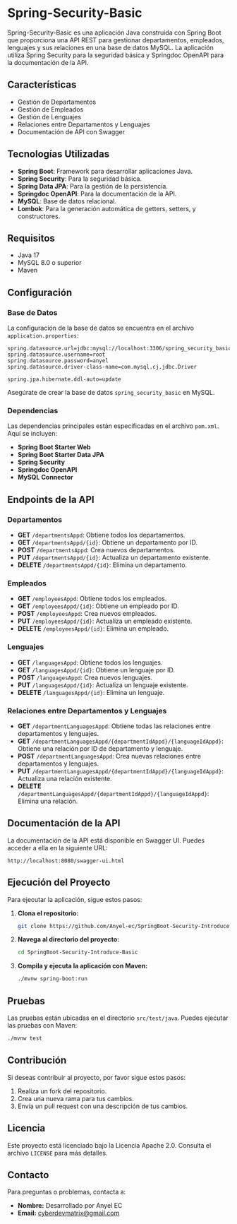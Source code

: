 # Spring-Security-Basic

Spring-Security-Basic es una aplicación Java construida con Spring Boot que proporciona una API REST para gestionar departamentos, empleados, lenguajes y sus relaciones en una base de datos MySQL. La aplicación utiliza Spring Security para la seguridad básica y Springdoc OpenAPI para la documentación de la API.

## Características

- Gestión de Departamentos
- Gestión de Empleados
- Gestión de Lenguajes
- Relaciones entre Departamentos y Lenguajes
- Documentación de API con Swagger

## Tecnologías Utilizadas

- **Spring Boot**: Framework para desarrollar aplicaciones Java.
- **Spring Security**: Para la seguridad básica.
- **Spring Data JPA**: Para la gestión de la persistencia.
- **Springdoc OpenAPI**: Para la documentación de la API.
- **MySQL**: Base de datos relacional.
- **Lombok**: Para la generación automática de getters, setters, y constructores.

## Requisitos

- Java 17
- MySQL 8.0 o superior
- Maven

## Configuración

### Base de Datos

La configuración de la base de datos se encuentra en el archivo `application.properties`:

```properties
spring.datasource.url=jdbc:mysql://localhost:3306/spring_security_basic
spring.datasource.username=root
spring.datasource.password=anyel
spring.datasource.driver-class-name=com.mysql.cj.jdbc.Driver

spring.jpa.hibernate.ddl-auto=update
```

Asegúrate de crear la base de datos `spring_security_basic` en MySQL.

### Dependencias

Las dependencias principales están especificadas en el archivo `pom.xml`. Aquí se incluyen:

- **Spring Boot Starter Web**
- **Spring Boot Starter Data JPA**
- **Spring Security**
- **Springdoc OpenAPI**
- **MySQL Connector**

## Endpoints de la API

### Departamentos

- **GET** `/departmentsAppd`: Obtiene todos los departamentos.
- **GET** `/departmentsAppd/{id}`: Obtiene un departamento por ID.
- **POST** `/departmentsAppd`: Crea nuevos departamentos.
- **PUT** `/departmentsAppd/{id}`: Actualiza un departamento existente.
- **DELETE** `/departmentsAppd/{id}`: Elimina un departamento.

### Empleados

- **GET** `/employeesAppd`: Obtiene todos los empleados.
- **GET** `/employeesAppd/{id}`: Obtiene un empleado por ID.
- **POST** `/employeesAppd`: Crea nuevos empleados.
- **PUT** `/employeesAppd/{id}`: Actualiza un empleado existente.
- **DELETE** `/employeesAppd/{id}`: Elimina un empleado.

### Lenguajes

- **GET** `/languagesAppd`: Obtiene todos los lenguajes.
- **GET** `/languagesAppd/{id}`: Obtiene un lenguaje por ID.
- **POST** `/languagesAppd`: Crea nuevos lenguajes.
- **PUT** `/languagesAppd/{id}`: Actualiza un lenguaje existente.
- **DELETE** `/languagesAppd/{id}`: Elimina un lenguaje.

### Relaciones entre Departamentos y Lenguajes

- **GET** `/departmentLanguagesAppd`: Obtiene todas las relaciones entre departamentos y lenguajes.
- **GET** `/departmentLanguagesAppd/{departmentIdAppd}/{languageIdAppd}`: Obtiene una relación por ID de departamento y lenguaje.
- **POST** `/departmentLanguagesAppd`: Crea nuevas relaciones entre departamentos y lenguajes.
- **PUT** `/departmentLanguagesAppd/{departmentIdAppd}/{languageIdAppd}`: Actualiza una relación existente.
- **DELETE** `/departmentLanguagesAppd/{departmentIdAppd}/{languageIdAppd}`: Elimina una relación.

## Documentación de la API

La documentación de la API está disponible en Swagger UI. Puedes acceder a ella en la siguiente URL:

```
http://localhost:8080/swagger-ui.html
```

## Ejecución del Proyecto

Para ejecutar la aplicación, sigue estos pasos:

1. **Clona el repositorio:**

    ```bash
    git clone https://github.com/Anyel-ec/SpringBoot-Security-Introduce-Basic
    ```

2. **Navega al directorio del proyecto:**

    ```bash
    cd SpringBoot-Security-Introduce-Basic
    ```

3. **Compila y ejecuta la aplicación con Maven:**

    ```bash
    ./mvnw spring-boot:run
    ```

## Pruebas

Las pruebas están ubicadas en el directorio `src/test/java`. Puedes ejecutar las pruebas con Maven:

```bash
./mvnw test
```

## Contribución

Si deseas contribuir al proyecto, por favor sigue estos pasos:

1. Realiza un fork del repositorio.
2. Crea una nueva rama para tus cambios.
3. Envía un pull request con una descripción de tus cambios.

## Licencia

Este proyecto está licenciado bajo la Licencia Apache 2.0. Consulta el archivo `LICENSE` para más detalles.

## Contacto

Para preguntas o problemas, contacta a:

- **Nombre:** Desarrollado por Anyel EC
- **Email:** [cyberdevmatrix@gmail.com](mailto:cyberdevmatrix@gmail.com)
